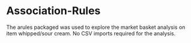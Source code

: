 # Association-Rules

The arules packaged was used to explore the market basket analysis on item whipped/sour cream. No CSV imports required for the analysis.
